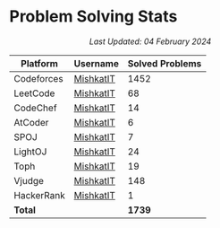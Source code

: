 # Problem Solving Stats

<p align="center"><em>Last Updated: 04 February 2024</em></p>

| Platform     | Username                                     | Solved Problems |
|--------------|----------------------------------------------|-----------------|
| Codeforces   | [MishkatIT](https://codeforces.com/profile/MishkatIT) | 1452 |
| LeetCode     | [MishkatIT](https://leetcode.com/MishkatIT/) | 68 |
| CodeChef     | [MishkatIT](https://www.codechef.com/users/MishkatIT) | 14 |
| AtCoder      | [MishkatIT](https://atcoder.jp/users/MishkatIT) | 6 |
| SPOJ         | [MishkatIT](https://www.spoj.com/users/MishkatIT/) | 7 |
| LightOJ      | [MishkatIT](https://lightoj.com/user/MishkatIT) | 24 |
| Toph         | [MishkatIT](https://toph.co/u/MishkatIT) | 19 |
| Vjudge       | [MishkatIT](https://vjudge.net/user/MishkatIT) | 148 |
| HackerRank   | [MishkatIT](https://www.hackerrank.com/MishkatIT) | 1 |
| **Total**    |                                              | **1739** |
